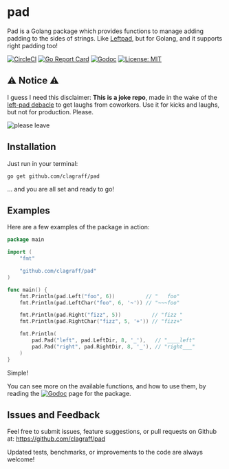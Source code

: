 # pad
Pad is a Golang package which provides functions to manage adding padding to 
the sides of strings. Like [Leftpad](https://www.npmjs.com/package/left-pad), 
but for Golang, and it supports right padding too!

[![CircleCI](https://circleci.com/gh/clagraff/pad/tree/master.svg?style=svg)](https://circleci.com/gh/clagraff/pad/tree/master)
[![Go Report Card](https://goreportcard.com/badge/github.com/clagraff/pad)](https://goreportcard.com/report/github.com/clagraff/pad)
[![Godoc](https://camo.githubusercontent.com/994c4dfb011a5952ca63171965089d673f8bc142/68747470733a2f2f676f646f632e6f72672f6769746875622e636f6d2f756e69706c616365732f636172626f6e3f7374617475732e737667)](https://godoc.org/github.com/clagraff/pad)
[![License: MIT](https://img.shields.io/badge/License-MIT-blue.svg)](https://opensource.org/licenses/MIT)

## :warning: Notice :warning:
I guess I need this disclaimer: **This is a joke repo**, made in the wake of the [left-pad debacle](https://github.com/stevemao/left-pad/issues/4) to get laughs from coworkers. 
Use it for kicks and laughs, but not for production. Please.

![please leave](https://media.giphy.com/media/1Qjbik4iLFFJe/giphy.gif)


## Installation
Just run in your terminal:

```
go get github.com/clagraff/pad
```

... and you are all set and ready to go!

## Examples
Here are a few examples of the package in action:

```go
package main

import (
	"fmt"

	"github.com/clagraff/pad"
)

func main() {
	fmt.Println(pad.Left("foo", 6))          // "   foo"
	fmt.Println(pad.LeftChar("foo", 6, '~')) // "~~~foo"

	fmt.Println(pad.Right("fizz", 5))          // "fizz "
	fmt.Println(pad.RightChar("fizz", 5, '+')) // "fizz+"

	fmt.Println(
		pad.Pad("left", pad.LeftDir, 8, '_'),   // "____left"
		pad.Pad("right", pad.RightDir, 8, '_'), // "right___"
	)
}
```

Simple!

You can see more on the available functions, and how to use them, by reading the 
[![Godoc](https://camo.githubusercontent.com/994c4dfb011a5952ca63171965089d673f8bc142/68747470733a2f2f676f646f632e6f72672f6769746875622e636f6d2f756e69706c616365732f636172626f6e3f7374617475732e737667)](https://godoc.org/github.com/clagraff/pad) page for the package.


## Issues and Feedback
Feel free to submit issues, feature suggestions, or pull requests on Github
at: https://github.com/clagraff/pad

Updated tests, benchmarks, or improvements to the code are always welcome!
